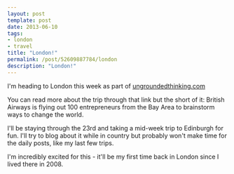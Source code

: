 ```yaml
---
layout: post
template: post
date: 2013-06-10
tags:
- london
- travel
title: "London!"
permalink: /post/52609887784/london
description: "London!"
---
```

I'm heading to London this week as part of [ungroundedthinking.com](http://ungroundedthinking.com)

You can read more about the trip through that link but the short of it:  British Airways is flying out 100 entrepreneurs from the Bay Area to brainstorm ways to change the world.

I'll be staying through the 23rd and taking a mid-week trip to Edinburgh for fun. I'll try to blog about it while in country but probably won't make time for the daily posts, like my last few trips.

I'm incredibly excited for this - it'll be my first time back in London since I lived there in 2008.